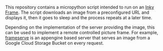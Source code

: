 This repository contains a micropython script intended to run on an [Inky Frame](https://shop.pimoroni.com/products/inky-frame-5-7?variant=40048398958675).
The script downloads an image from a preconfigured URL and displays it, then it goes to sleep and the process repeats at a later time.

Depending on the implementation of the server providing the image, this can be used to implement a remote controlled picture frame. 
For example, [frameserve](https://github.com/asssaf/frameserve) is an appengine based server that serves an image from a Google Cloud Storage Bucket on every request.
